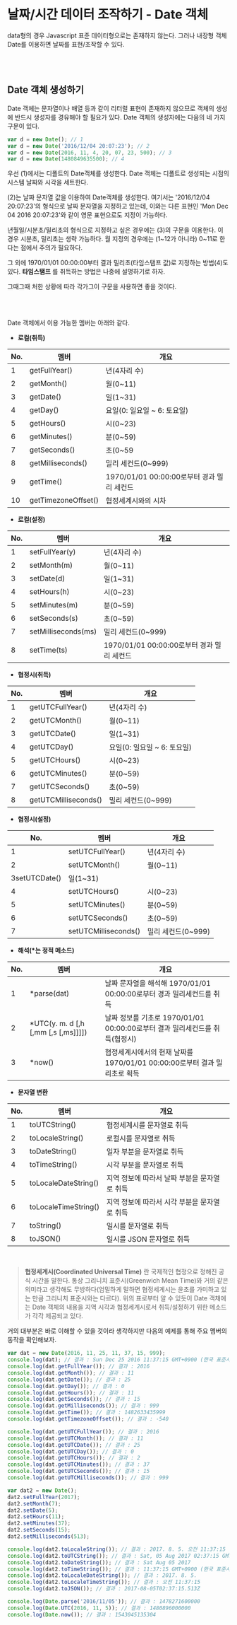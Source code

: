 # 날짜/시간 데이터 조작하기 - Date 객체

data형의 경우 Javascript 표준 데이터형으로는 존재하지 않는다. 그러나 내장형 객체 Date를 이용하면 날짜를 표현/조작할 수 있다.

<br/><br/>

## Date 객체 생성하기
Date 객체는 문자열이나 배열 등과 같이 리터럴 표현이 존재하지 않으므로 객체의 생성에 반드시 생성자를 경유해야 할 필요가 있다. Date 객체의 생성자에는 다음의 네 가지 구문이 있다.

```javascript
var d = new Date(); // 1
var d = new Date('2016/12/04 20:07:23'); // 2
var d = new Date(2016, 11, 4, 20, 07, 23, 500); // 3
var d = new Date(1480849635500); // 4
```

우선 (1)에서는 디폴트의 Date객체를 생성한다. Date 객체는 디폴트로 생성되는 시점의 시스템 날짜와 시각을 세트한다.

(2)는 날짜 문자열 값을 이용하여 Date객체를 생성한다. 여기서는 '2016/12/04 20:07:23'의 형식으로 날짜 문자열을 지정하고 있는데, 이와는 다른 표현인 'Mon Dec 04 2016 20:07:23'와 같이 영문 표현으로도 지정이 가능하다.

년월일/시분초/밀리초의 형식으로 지정하고 싶은 경우에는 (3)의 구문을 이용한다. 이 경우 시분초, 밀리초는 생략 가능하다. 월 지정의 경우에는 (1~12가 아니라) 0~11로 한다는 점에서 주의가 필요하다.

그 외에 1970/01/01 00:00:00부터 결과 밀리초(타임스탬프 값)로 지정하는 방법(4)도 있다. **타임스탬프** 를 취득하는 방법은 나중에 설명하기로 하자.

그때그때 처한 상황에 따라 각가그이 구문을 사용하면 좋을 것이다.

<br/><br/>

Date 객체에서 이용 가능한 멤버는 아래와 같다.


- **로컬(취득)**


|No.| 멤버 | 개요 |
|----|----|----|
|1|getFullYear()|년(4자리 수)|
|2|getMonth()|월(0~11)|
|3|getDate()|일(1~31)|
|4|getDay()|요일(0: 일요일 ~ 6: 토요일)|
|5|getHours()|시(0~23)|
|6|getMinutes()|분(0~59)|
|7|getSeconds()|초(0~59|
|8|getMilliseconds()|밀리 세컨드(0~999)|
|9|getTime()|1970/01/01 00:00:00로부터 경과 밀리 세컨드|
|10|getTimezoneOffset()|협정세계시와의 시차|

- **로컬(설정)**

|No.| 멤버 | 개요 |
|----|----|----|
|1|setFullYear(y)|년(4자리 수)|
|2|setMonth(m)|월(0~11)|
|3|setDate(d)|일(1~31)|
|4|setHours(h)|시(0~23)|
|5|setMinutes(m)|분(0~59)|
|6|setSeconds(s)|초(0~59)|
|7|setMilliseconds(ms)|밀리 세컨드(0~999)|
|8|setTime(ts)|1970/01/01 00:00:00로부터 경과 밀리 세컨드|

- **협정시(취득)**

|No.| 멤버 | 개요 |
|----|----|----|
|1|getUTCFullYear()|년(4자리 수)|
|2|getUTCMonth()|월(0~11)|
|3|getUTCDate()|일(1~31)|
|4|getUTCDay()|요일(0: 일요일 ~ 6: 토요일)|
|5|getUTCHours()|시(0~23)|
|6|getUTCMinutes()|분(0~59)|
|7|getUTCSeconds()|초(0~59)|
|8|getUTCMilliseconds()|밀리 세컨드(0~999)|

- **협정시(설정)**

|No.| 멤버 | 개요 |
|----|----|----|
|1|setUTCFullYear()|년(4자리 수)|
|2|setUTCMonth()|월(0~11)|
|3setUTCDate()|일(1~31)|
|4|setUTCHours()|시(0~23)|
|5|setUTCMinutes()|분(0~59)|
|6|setUTCSeconds()|초(0~59)|
|7|setUTCMilliseconds()|밀리 세컨드(0~999)

- **해석(\*는 정적 메소드)**

|No.| 멤버 | 개요 |
|----|----|----|
|1|\*parse(dat)|날짜 문자열을 해석해 1970/01/01 00:00:00로부터 경과 밀리세컨드를 취득|
|2|\*UTC(y. m. d [,h [,mm [,s [,ms]]]])|날짜 정보를 기초로 1970/01/01 00:00:00로부터 결과 밀리세컨드를 취득(협정시)|
|3|\*now()|협정세계시에서의 현재 날짜를 1970/01/01 00:00:00로부터 결과 밀리초로 획득|

- **문자열 변환**

|No.| 멤버 | 개요 |
|----|----|----|
|1|toUTCString()|협정세계시를 문자열로 취득|
|2|toLocaleString()|로컬시를 문자열로 취득|
|3|toDateString()|일자 부분을 문자열로 취득|
|4|toTimeString()|시각 부분을 문자열로 취득|
|5|toLocaleDateString()| 지역 정보에 따라서 날짜 부분을 문자열로 취득|
|6|toLocaleTimeString()|지역 정보에 따라서 시각 부분을 문자열로 취득|
|7|toString()|일시를 문자열로 취득|
|8|toJSON()|일시를 JSON 문자열로 취득|

<br/>

> **협정세계시(Coordinated Universal Time)** 란 국제적인 협정으로 정해진 공식 시간을 말한다. 통상 그리니치 표준시(Greenwich Mean Time)와 거의 같은 의미라고 생각해도 무방하다(엄밀하게 말하면 협정세계시는 윤초를 가미하고 있는 만큼 그리니치 표준시와는 다르다). 위의 표로부터 알 수 있듯이 Date 객채에는 Date 객체의 내용을 지역 시각과 협정세계시로서 취득/설정하기 위한 메소드가 각각 제공되고 있다.


거의 대부분은 바로 이해할 수 있을 것이라 생각하지만 다음의 예제를 통해 주요 멤버의 동작을 확인해보자.

```javascript
var dat = new Date(2016, 11, 25, 11, 37, 15, 999);
console.log(dat); // 결과 : Sun Dec 25 2016 11:37:15 GMT+0900 (한국 표준시)
console.log(dat.getFullYear()); // 결과 : 2016
console.log(dat.getMonth()); // 결과 : 11
console.log(dat.getDate()); // 결과 : 25
console.log(dat.getDay()); // 결과 : 0
console.log(dat.getHours()); // 결과 : 11
console.log(dat.getSeconds()); // 결과 : 15
console.log(dat.getMilliseconds()); // 결과 : 999
console.log(dat.getTime()); // 결과 : 1482633435999
console.log(dat.getTimezoneOffset()); // 결과 : -540

console.log(dat.getUTCFullYear()); // 결과 : 2016
console.log(dat.getUTCMonth()); // 결과 : 11
console.log(dat.getUTCDate()); // 결과 : 25
console.log(dat.getUTCDay()); // 결과 : 0
console.log(dat.getUTCHours()); // 결과 : 2
console.log(dat.getUTCMinutes()); // 결과 : 37
console.log(dat.getUTCSeconds()); // 결과 : 15
console.log(dat.getUTCMilliseconds()); // 결과 : 999

var dat2 = new Date();
dat2.setFullYear(2017);
dat2.setMonth(7);
dat2.setDate(5);
dat2.setHours(11);
dat2.setMinutes(37);
dat2.setSeconds(15);
dat2.setMilliseconds(513);

console.log(dat2.toLocaleString()); // 결과 : 2017. 8. 5. 오전 11:37:15
console.log(dat2.toUTCString()); // 결과 : Sat, 05 Aug 2017 02:37:15 GMT
console.log(dat2.toDateString()); // 결과 : Sat Aug 05 2017
console.log(dat2.toTimeString()); // 결과 : 11:37:15 GMT+0900 (한국 표준시)
console.log(dat2.toLocaleDateString()); // 결과 : 2017. 8. 5.
console.log(dat2.toLocaleTimeString()); // 결과 : 오전 11:37:15
console.log(dat2.toJSON()); // 결과 : 2017-08-05T02:37:15.513Z

console.log(Date.parse('2016/11/05')); // 결과 : 1478271600000
console.log(Date.UTC(2016, 11, 5)); // 결과 : 1480896000000
console.log(Date.now()); // 결과 : 1543045135304
```